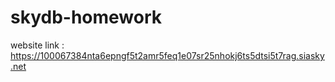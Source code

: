# skydb-homework

website link : https://100067384nta6epngf5t2amr5feq1e07sr25nhokj6ts5dtsi5t7rag.siasky.net
